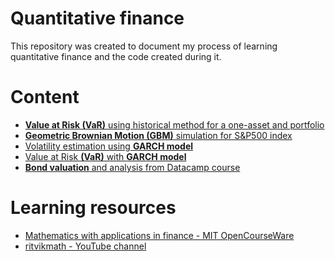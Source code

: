 # Quantitative finance

This repository was created to document my process of learning quantitative finance and the code created during it.

# Content
* <a href="https://github.com/mikolajhojda/quantitative-finance/blob/main/value_at_risk.ipynb"><b>Value at Risk (VaR)</b> using historical method for a one-asset and portfolio</a>
* <a href="https://github.com/mikolajhojda/quantitative-finance/blob/main/geometric_brownian_motion.ipynb"><b>Geometric Brownian Motion (GBM)</b> simulation for S&P500 index</a>
* <a href="https://github.com/mikolajhojda/quantitative-finance/blob/main/garch_model.ipynb">Volatility estimation using <b>GARCH model</b></a>
* <a href="https://github.com/mikolajhojda/quantitative-finance/blob/main/garch_var.ipynb">Value at Risk <b>(VaR)</b> with <b>GARCH model</b></a>
* <a href="https://github.com/mikolajhojda/quantitative-finance/blob/main/bonds_valuation.ipynb"><b>Bond valuation</b> and analysis from Datacamp course</b></a>

# Learning resources
* <a href="https://ocw.mit.edu/courses/18-s096-topics-in-mathematics-with-applications-in-finance-fall-2013">Mathematics with applications in finance - MIT OpenCourseWare</a>
* <a href="https://www.youtube.com/@ritvikmath">ritvikmath - YouTube channel</a>
